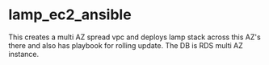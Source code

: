 lamp_ec2_ansible
================

This creates a multi AZ spread vpc and deploys lamp stack across this AZ's there and also has playbook for rolling update. 
The DB is RDS multi AZ instance. 
